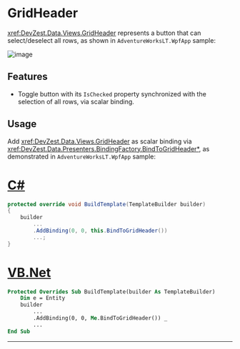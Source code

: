 # GridHeader

<xref:DevZest.Data.Views.GridHeader> represents a button that can select/deselect all rows, as shown in `AdventureWorksLT.WpfApp` sample:

![image](/images/GridHeader.jpg)

## Features

* Toggle button with its `IsChecked` property synchronized with the selection of all rows, via scalar binding.

## Usage

Add <xref:DevZest.Data.Views.GridHeader> as scalar binding via <xref:DevZest.Data.Presenters.BindingFactory.BindToGridHeader*>, as demonstrated in `AdventureWorksLT.WpfApp` sample:

# [C#](#tab/cs)

```csharp
protected override void BuildTemplate(TemplateBuilder builder)
{
    builder
        ...
        .AddBinding(0, 0, this.BindToGridHeader())
        ...;
}
```

# [VB.Net](#tab/vb)

```vb
Protected Overrides Sub BuildTemplate(builder As TemplateBuilder)
    Dim e = Entity
    builder
        ...
        .AddBinding(0, 0, Me.BindToGridHeader()) _
        ...
End Sub
```

***
